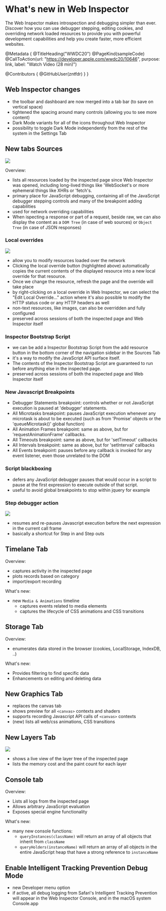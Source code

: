 # What's new in Web Inspector

The Web Inspector makes introspection and debugging simpler than ever. Discover how you can use debugger stepping, editing cookies, and overriding network loaded resources to provide you with powerful development capabilities and help you create faster, more efficient websites.

@Metadata {
   @TitleHeading("WWDC20")
   @PageKind(sampleCode)
   @CallToAction(url: "https://developer.apple.com/wwdc20/10646", purpose: link, label: "Watch Video (28 min)")

   @Contributors {
      @GitHubUser(zntfdr)
   }
}



## Web Inspector changes

- the toolbar and dashboard are now merged into a tab bar (to save on vertical space)
- tightened the spacing around many controls (allowing you to see more content)
- Dark Mode variants for all of the icons throughout Web Inspector
- possibility to toggle Dark Mode independently from the rest of the system in the Settings Tab

## New tabs Sources

![][sourcesImage]

Overview:

- lists all resources loaded by the inspected page since Web Inspector was opened, including long-lived things like 'WebSocket's or more ephemeral things like XHRs or 'fetch's.
- primary place for JavaScript debugging, containing all of the JavaScript debugger stepping controls and many of the breakpoint adding capabilities
- used for network overriding capabilities
- When ispecting a response or part of a request, beside raw, we can also display the content as a `DOM Tree` (in case of web sources) or `Object Tree` (in case of JSON responses)

### Local overrides

![][localOverridesImage]

- allow you to modify resources loaded over the network
- Clicking the local override button (highlighted above) automatically copies the current contents of the displayed resource into a new local override for that resource.
- Once we change the resource, refresh the page and the override will take place
- by right-clicking on a local override in Web Inspector, we can select the "Edit Local Override…" action where it's also possible to modify the HTTP status code or any HTTP headers as well
- non-text resources, like images, can also be overridden and fully configured
- preserved across sessions of both the inspected page and Web Inspector itself

### Inspector Bootstrap Script

- we can be add a Inspector Bootstrap Script from the add resource button in the bottom corner of the navigation sidebar in the Sources Tab
- it's a way to modify the JavaScript API surface itself. 
- The contents of the Inspector Bootstrap Script are guaranteed to run before anything else in the inspected page.
- preserved across sessions of both the inspected page and Web Inspector itself

### New Javascript Breakpoints

- Debugger Statements breakpoint: controls whether or not JavaScript execution is paused at 'debugger' statements. 
- All Microtasks breakpoint: pauses JavaScript execution whenever any microtask is about to be executed (such as from 'Promise' objects or the 'queueMicrotask()' global function)
- All Animation Frames breakpoint: same as above, but for 'requestAnimationFrame' callbacks. 
- All Timeouts breakpoint: same as above, but for 'setTimeout' callbacks
- All Intervals breakpoint: same as above, but for 'setInterval' callbacks
- All Events breakpoint: pauses before any callback is invoked for any event listener, even those unrelated to the DOM

### Script blackboxing 

- defers any JavaScript debugger pauses that would occur in a script to pause at the first expression to execute outside of that script.
- useful to avoid global breakpoints to stop within jquery for example 

### Step debugger action

![][stepImage]

- resumes and re-pauses Javascript execution before the next expression in the current call frame
- basically a shortcut for Step in and Step outs

## Timelane Tab

Overview:

- captures activity in the inspected page
- plots records based on category
- import/export recording

What's new:

- new `Media & Animations` timeline
  - captures events related to media elements
  - captures the lifecycle of CSS animations and CSS transitions

## Storage Tab

Overview:

- enumerates data stored in the browser (cookies, LocalStorage, IndexDB, ..)

What's new:

- Provides filtering to find specific data
- Enhancements on editing and deleting data

## New Graphics Tab

- replaces the canvas tab
- shows preview for all `<canvas>` contexts and shaders
- supports recording Javascript API calls of `<canvas>` contexts
- (new) lists all web/css animations, CSS transitions

## New Layers Tab

![][layersImage]

- shows a live view of the layer tree of the inspected page
- lists the memory cost and the paint count for each layer

## Console tab

Overview:

- Lists all logs from the inspected page
- Allows arbitrary JavaScript evaluation
- Exposes special engine functionality

What's new:

- many new console functions:
  - `queryInstances(className)` will return an array of all objects that inherit from `className` 
  - `queryHolders(instanceName)` will return an array of all objects in the entire JavaScript heap that have a strong reference to `instanceName`

## Enable Intelligent Tracking Prevention Debug Mode

- new Developer menu option
- if active,  all debug logging from Safari's Intelligent Tracking Prevention will appear in the Web Inspector Console, and in the macOS system Console.app

[sourcesImage]: sources.png
[stepImage]: step.png
[localOverridesImage]: localOverrides.png
[layersImage]: layers.png